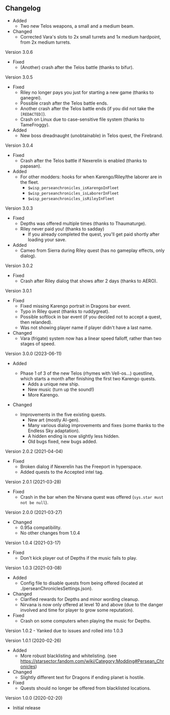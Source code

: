 ## Changelog

- Added
  - Two new Telos weapons, a small and a medium beam.
- Changed
  - Corrected Vara's slots to 2x small turrets and 1x medium hardpoint, from 2x medium turrets.

Version 3.0.6
- Fixed
  - (Another) crash after the Telos battle (thanks to bifur).

Version 3.0.5
- Fixed
    - Riley no longer pays you just for starting a new game (thanks to ganegrei).
    - Possible crash after the Telos battle ends.
    - Another crash after the Telos battle ends (if you did not take the `[REDACTED]`).
    - Crash on Linux due to case-sensitive file system (thanks to TameFroggy).
- Added
    - New boss dreadnaught (unobtainable) in Telos quest, the Firebrand.

Version 3.0.4
- Fixed
    - Crash after the Telos battle if Nexerelin is enabled (thanks to papasan).
- Added
    - For other modders: hooks for when Karengo/Riley/the laborer are in the fleet.
        - `$wisp_perseanchronicles_isKarengoInFleet`
        - `$wisp_perseanchronicles_isLaborerInFleet`
        - `$wisp_perseanchronicles_isRileyInFleet`

Version 3.0.3
- Fixed
    - Depths was offered multiple times (thanks to Thaumaturge).
    - Riley never paid you! (thanks to sadday)
        - If you already completed the quest, you'll get paid shortly after loading your save.
- Added
    - Cameo from Sierra during Riley quest (has no gameplay effects, only dialog).

Version 3.0.2
- Fixed
    - Crash after Riley dialog that shows after 2 days (thanks to AERO).

Version 3.0.1
- Fixed
    - Fixed missing Karengo portrait in Dragons bar event.
    - Typo in Riley quest (thanks to ruddygreat).
    - Possible softlock in bar event (if you decided not to accept a quest, then relanded).
    - Was not showing player name if player didn't have a last name.
- Changed
    - Vara (frigate) system now has a linear speed falloff, rather than two stages of speed. 

Version 3.0.0 (2023-06-11)
- Added
    - Phase 1 of 3 of the new Telos (rhymes with Vell-os...) questline, which starts a month after finishing the first two Karengo quests.
        - Adds a unique new ship.
        - New music (turn up the sound!)
        - More Karengo.

- Changed
    - Improvements in the five existing quests.
        - New art (mostly AI-gen).
        - Many various dialog improvements and fixes (some thanks to the Endless Sky adaptation).
        - A hidden ending is now slightly less hidden.
        - Old bugs fixed, new bugs added.

Version 2.0.2 (2021-04-04)
- Fixed
    - Broken dialog if Nexerelin has the Freeport in hyperspace.
    - Added quests to the Accepted intel tag.

Version 2.0.1 (2021-03-28)
- Fixed
    - Crash in the bar when the Nirvana quest was offered (`sys.star must not be null`).

Version 2.0.0 (2021-03-27)
- Changed
    - 0.95a compatibility.
    - No other changes from 1.0.4

Version 1.0.4 (2021-03-17)
- Fixed
    - Don't kick player out of Depths if the music fails to play.

Version 1.0.3 (2021-03-08)
- Added
    - Config file to disable quests from being offered (located at ./perseanChroniclesSettings.json).
- Changed
    - Clarified rewards for Depths and minor wording cleanup.
    - Nirvana is now only offered at level 10 and above (due to the danger involved and time for player to grow some reputation).
- Fixed
    - Crash on some computers when playing the music for Depths.

Version 1.0.2
    - Yanked due to issues and rolled into 1.0.3

Version 1.0.1 (2020-02-26)
- Added 
    - More robust blacklisting and whitelisting. (see https://starsector.fandom.com/wiki/Category:Modding#Persean_Chronicles)
- Changed
    - Slightly different text for Dragons if ending planet is hostile.
- Fixed
    - Quests should no longer be offered from blacklisted locations. 

Version 1.0.0 (2020-02-20)
- Initial release